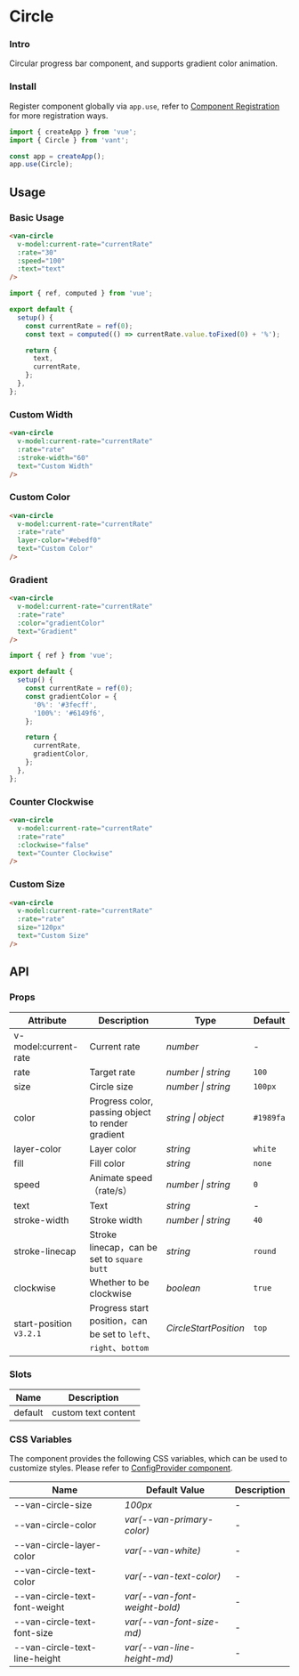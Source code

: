 # Circle

### Intro

Circular progress bar component, and supports gradient color animation.

### Install

Register component globally via `app.use`, refer to [Component Registration](#/en-US/advanced-usage#zu-jian-zhu-ce) for more registration ways.

```js
import { createApp } from 'vue';
import { Circle } from 'vant';

const app = createApp();
app.use(Circle);
```

## Usage

### Basic Usage

```html
<van-circle
  v-model:current-rate="currentRate"
  :rate="30"
  :speed="100"
  :text="text"
/>
```

```js
import { ref, computed } from 'vue';

export default {
  setup() {
    const currentRate = ref(0);
    const text = computed(() => currentRate.value.toFixed(0) + '%');

    return {
      text,
      currentRate,
    };
  },
};
```

### Custom Width

```html
<van-circle
  v-model:current-rate="currentRate"
  :rate="rate"
  :stroke-width="60"
  text="Custom Width"
/>
```

### Custom Color

```html
<van-circle
  v-model:current-rate="currentRate"
  :rate="rate"
  layer-color="#ebedf0"
  text="Custom Color"
/>
```

### Gradient

```html
<van-circle
  v-model:current-rate="currentRate"
  :rate="rate"
  :color="gradientColor"
  text="Gradient"
/>
```

```js
import { ref } from 'vue';

export default {
  setup() {
    const currentRate = ref(0);
    const gradientColor = {
      '0%': '#3fecff',
      '100%': '#6149f6',
    };

    return {
      currentRate,
      gradientColor,
    };
  },
};
```

### Counter Clockwise

```html
<van-circle
  v-model:current-rate="currentRate"
  :rate="rate"
  :clockwise="false"
  text="Counter Clockwise"
/>
```

### Custom Size

```html
<van-circle
  v-model:current-rate="currentRate"
  :rate="rate"
  size="120px"
  text="Custom Size"
/>
```

## API

### Props

| Attribute | Description | Type | Default |
| --- | --- | --- | --- |
| v-model:current-rate | Current rate | _number_ | - |
| rate | Target rate | _number \| string_ | `100` |
| size | Circle size | _number \| string_ | `100px` |
| color | Progress color, passing object to render gradient | _string \| object_ | `#1989fa` |
| layer-color | Layer color | _string_ | `white` |
| fill | Fill color | _string_ | `none` |
| speed | Animate speed（rate/s） | _number \| string_ | `0` |
| text | Text | _string_ | - |
| stroke-width | Stroke width | _number \| string_ | `40` |
| stroke-linecap | Stroke linecap，can be set to `square` `butt` | _string_ | `round` |
| clockwise | Whether to be clockwise | _boolean_ | `true` |
| start-position `v3.2.1` | Progress start position，can be set to `left`、`right`、`bottom` | _CircleStartPosition_ | `top` |

### Slots

| Name    | Description         |
| ------- | ------------------- |
| default | custom text content |

### CSS Variables

The component provides the following CSS variables, which can be used to customize styles. Please refer to [ConfigProvider component](#/en-US/config-provider).

| Name                          | Default Value                 | Description |
| ----------------------------- | ----------------------------- | ----------- |
| --van-circle-size             | _100px_                       | -           |
| --van-circle-color            | _var(--van-primary-color)_    | -           |
| --van-circle-layer-color      | _var(--van-white)_            | -           |
| --van-circle-text-color       | _var(--van-text-color)_       | -           |
| --van-circle-text-font-weight | _var(--van-font-weight-bold)_ | -           |
| --van-circle-text-font-size   | _var(--van-font-size-md)_     | -           |
| --van-circle-text-line-height | _var(--van-line-height-md)_   | -           |
